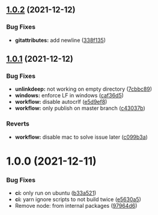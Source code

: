 ## [1.0.2](https://github.com/kuhl-krupp/fsPromises-toolbox/compare/v1.0.1...v1.0.2) (2021-12-12)


### Bug Fixes

* **gitattributes:** add newline ([338f135](https://github.com/kuhl-krupp/fsPromises-toolbox/commit/338f1352b8c6d79de2340bd163936e124ffacfc8))

## [1.0.1](https://github.com/kuhl-krupp/fsPromises-toolbox/compare/v1.0.0...v1.0.1) (2021-12-12)


### Bug Fixes

* **unlinkdeep:** not working on empty directory ([7cbbc89](https://github.com/kuhl-krupp/fsPromises-toolbox/commit/7cbbc89d289835214cdbb57e8461afcd2e18644f))
* **windows:** enforce LF in windows ([caf36d5](https://github.com/kuhl-krupp/fsPromises-toolbox/commit/caf36d5a4dea6112726cb4a8e1116f1c2903b7e6))
* **workflow:** disable autocrlf ([e5d9ef8](https://github.com/kuhl-krupp/fsPromises-toolbox/commit/e5d9ef84a256987231f06b6f76427922befaf988))
* **workflow:** only publish on master branch ([c43037b](https://github.com/kuhl-krupp/fsPromises-toolbox/commit/c43037bf70e22a033af403902039ee31c9856b33))


### Reverts

* **workflow:** disable mac to solve issue later ([c099b3a](https://github.com/kuhl-krupp/fsPromises-toolbox/commit/c099b3a985f0dae4ce2e17114db6a0fb461939d6))

# 1.0.0 (2021-12-11)


### Bug Fixes

* **ci:** only run on ubuntu ([b33a521](https://github.com/kuhl-krupp/fsPromises-toolbox/commit/b33a5214d8e22c2af5cbeba1c60ea4711b3660d1))
* **ci:** yarn ignore scripts to not build twice ([e5630a5](https://github.com/kuhl-krupp/fsPromises-toolbox/commit/e5630a503aa85d2aced873fa24922e77c22b3d88))
* Remove node: from internal packages ([97964d6](https://github.com/kuhl-krupp/fsPromises-toolbox/commit/97964d69b40214b4133aeecc0fb7406128d630a3))
